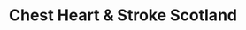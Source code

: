 ---
title: "Chest Heart & Stroke Scotland"
url: /edinburgh/chest-heart-and-stroke-scotland/
shop: charity
---